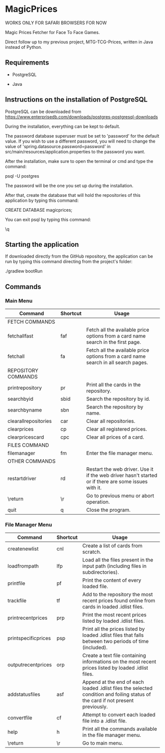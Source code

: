 # MagicPrices

WORKS ONLY FOR SAFARI BROWSERS FOR NOW

Magic Prices Fetcher for Face To Face Games.

Direct follow up to my previous project, MTG-TCG-Prices, written in Java instead of Python.

## Requirements

 * PostgreSQL
 
 * Java
 
 ## Instructions on the installation of PostgreSQL
 
 PostgreSQL can be downloaded from https://www.enterprisedb.com/downloads/postgres-postgresql-downloads
 
 During the installation, everything can be kept to default.
 
 The password database superuser must be set to 'password' for the default value. If you wish to use a different password, you will need to change the value of 'spring.datasource.password=password' in src/main/resources/application.properties to the password you want.
 
 After the installation, make sure to open the terminal or cmd and type the command:
 
 psql -U postgres
 
 The password will be the one you set up during the installation.
 
 After that, create the database that will hold the repositories of this application by typing this command:

CREATE DATABASE magicprices;

You can exit psql by typing this command:

\q

## Starting the application

If downloaded directly from the GitHub repository, the application can be run by typing this command directing from the project's folder:

./gradlew bootRun

## Commands

### Main Menu

| Command | Shortcut | Usage |
| ------------- | --- | --- |
| FETCH COMMANDS |
| fetchallfast | faf | Fetch all the available price options from a card name search in the first page. |
| fetchall  | fa  | Fetch all the available price options from a card name search in all search pages. |
| REPOSITORY COMMANDS |
| printrepository  | pr  | Print all the cards in the repository. |
| searchbyid  | sbid  | Search the repository by id. |
| searchbyname  | sbn  | Search the repository by name. |
| clearallrepositories  | car  | Clear all repositories. |
| clearprices  | cp  | Clear all registered prices. |
| clearpricescard  | cpc  | Clear all prices of a card. |
| FILES COMMAND|
| filemanager  | fm  | Enter the file manager menu. |
| OTHER COMMANDS |
| restartdriver  | rd  | Restart the web driver. Use it if the web driver hasn't started or if there are some issues with it. |
| \return  | \r  | Go to previous menu or abort operation. |
| quit  | q  | Close the program. |

### File Manager Menu

| Command | Shortcut | Usage |
| ------------- | --- | --- |
| createnewlist | cnl | Create a list of cards from scratch. |
| loadfrompath  | lfp  | Load all the files present in the input path (including files in subdirectories). |
| printfile  | pf  | Print the content of every loaded file. |
| trackfile  | tf  | Add to the repository the most recent prices found online from cards in loaded .idlist files. |
| printrecentprices  | prp  | Print the most recent prices listed by loaded .idlist files. |
| printspecificprices  | psp  | Print all the prices listed by loaded .idlist files that falls between two periods of time (included). |
| outputrecentprices  | orp  | Create a text file containing informations on the most recent prices listed by loaded .idlist files. |
| addstatusfiles  | asf  | Append at the end of each loaded .idlist files the selected condition and foiling status of the card if not present previously. |
| convertfile  | cf  | Attempt to convert each loaded file into a .idlist file. |
| help  | h  | Print all the commands available in the file manager menu. |
| \return  | \r  | Go to main menu. |
